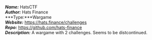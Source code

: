 ***Name:*** HatsCTF \
***Author:*** Hats Finance \
***Type:***Wargame \
***Website:*** https://hats.finance/challenges \
***Repo:*** https://github.com/hats-finance \
***Description:*** A wargame with 2 challenges. Seems to be distcontinued.